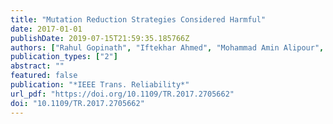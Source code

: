 ```yaml
---
title: "Mutation Reduction Strategies Considered Harmful"
date: 2017-01-01
publishDate: 2019-07-15T21:59:35.185766Z
authors: ["Rahul Gopinath", "Iftekhar Ahmed", "Mohammad Amin Alipour", "Carlos Jensen", "Alex Groce"]
publication_types: ["2"]
abstract: ""
featured: false
publication: "*IEEE Trans. Reliability*"
url_pdf: "https://doi.org/10.1109/TR.2017.2705662"
doi: "10.1109/TR.2017.2705662"
---
```


